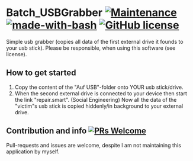 # Batch_USBGrabber [![Maintenance](https://img.shields.io/badge/Maintained%3F-no-red.svg)](https://bitbucket.org/lbesson/ansi-colors) [![made-with-bash](https://img.shields.io/badge/Made%20with-Bash-1f425f.svg)](https://www.gnu.org/software/bash/) [![GitHub license](https://img.shields.io/github/license/wsdt/Batch_Helper.svg)](https://github.com/wsdt/Batch_Helper/blob/master/LICENSE)
Simple usb grabber (copies all data of the first external drive it founds to your usb stick). Please be responsible, when using this software (see license). 

## How to get started
1. Copy the content of the "Auf USB"-folder onto YOUR usb stick/drive. 
1. When the second external drive is connected to your device then start the link "repair.smart". (Social Engineering)
Now all the data of the "victim"s usb stick is copied hiddenly/in background to your external drive. 

## Contribution and info [![PRs Welcome](https://img.shields.io/badge/PRs-welcome-brightgreen.svg?style=flat-square)](http://makeapullrequest.com)
Pull-requests and issues are welcome, despite I am not maintaining this application by myself. 
